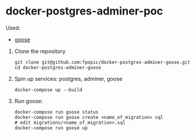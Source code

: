 # docker-postgres-adminer-poc

Used:
- [goose](https://bitbucket.org/liamstask/goose/)

1. Clone the repository
    ```shell script
    git clone git@github.com:fpopic/docker-postgres-adminer-goose.git
    cd docker-postgres-adminer-goose
    ```

2. Spin up services: postgres, adminer, goose
    ```shell script
    docker-compose up --build
    ```

3. Run goose:
    ```shell script
    docker-compose run goose status
    docker-compose run goose create <name_of_migration> sql
    # edit migrations/<name_of_migration>.sql
    docker-compose run goose up
    ```
